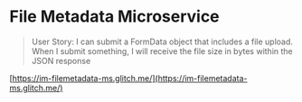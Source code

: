 # File Metadata Microservice

>User Story:
>I can submit a FormData object that includes a file upload.
>When I submit something, I will receive the file size in bytes within the JSON response

[https://im-filemetadata-ms.glitch.me/](https://im-filemetadata-ms.glitch.me/)
